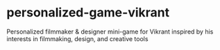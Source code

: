 # personalized-game-vikrant
Personalized filmmaker &amp; designer mini-game for Vikrant inspired by his interests in filmmaking, design, and creative tools
